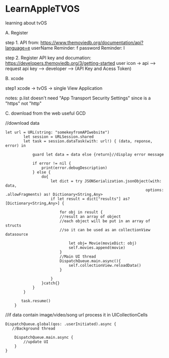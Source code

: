 # LearnAppleTVOS

learning about tvOS

A. Register

  step 1. API from: https://www.themoviedb.org/documentation/api?language=e
  userName Reminder: f
  password Reminder: l

  step 2. Register API key and documation:   https://developers.themoviedb.org/3/getting-started
  user icon -> api --> request api key  --> developer --> (API Key and Acess Token)

B. xcode
  
   step1 xcode -> tvOS -> single View Application
   
   notes: p.list doesn't need "App Transport Security Settings" since is a "https" not "http"
   
C. download from the web useful GCD

//download data



    let url = URL(string: "somekeyfromAPIwebsite")
            let session = URLSession.shared
            let task = session.dataTask(with: url!) { (data, reponse, error) in

                guard let data = data else {return}//display error message

                if error != nil {
                    print(error.debugDescription)
                } else {
                    do{
                        let dict = try JSONSerialization.jsonObject(with: data, 
                                                                  options: .allowFragments) as! Dictionary<String,Any>
                        if let result = dict["results"] as? [Dictionary<String,Any>] {

                            for obj in result {
                            //result an array of object
                            //each object will be put in an array of structs
                            //so it can be used as an collectionView datasource
                            
                                let obj= Movie(movieDict: obj)
                                self.movies.append(movie)
                            }
                            //Main UI thread
                            DispatchQueue.main.async(){
                                self.collectionView.reloadData()
                            }

                        }
                    }catch{}
                }
            }

           task.resume()
        }








//if data contain image/video/song url process it in UICollectionCells

    DispatchQueue.global(qos: .userInitiated).async {
       //Background thread
       
        DispatchQueue.main.async {
            //update UI
        }
    }
